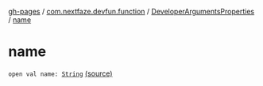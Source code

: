 [gh-pages](../../index.md) / [com.nextfaze.devfun.function](../index.md) / [DeveloperArgumentsProperties](index.md) / [name](./name.md)

# name

`open val name: `[`String`](https://kotlinlang.org/api/latest/jvm/stdlib/kotlin/-string/index.html) [(source)](https://github.com/NextFaze/dev-fun/tree/master/devfun-annotations/src/main/java/com/nextfaze/devfun/function/DeveloperArguments.kt#L172)